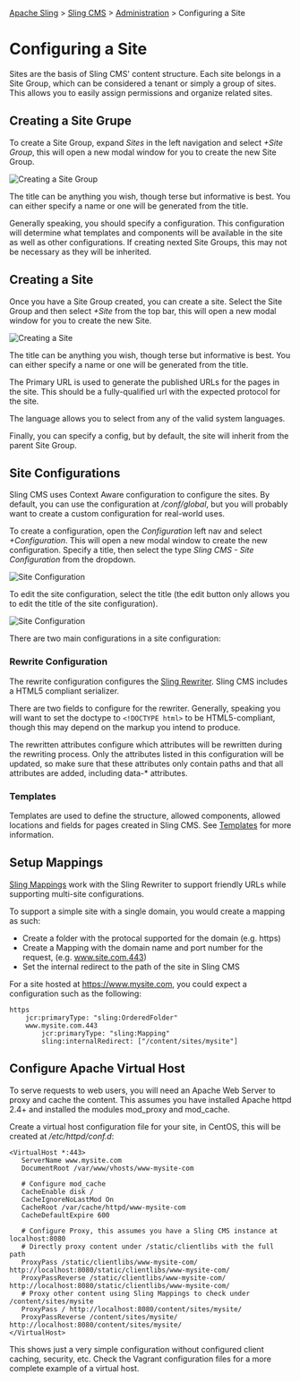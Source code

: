 [Apache Sling](https://sling.apache.org) > [Sling CMS](https://github.com/apache/sling-org-apache-sling-app-cms) > [Administration](administration.md) > Configuring a Site

# Configuring a Site

Sites are the basis of Sling CMS' content structure. Each site belongs in a Site Group, which can be considered a tenant or simply a group of sites. This allows you to easily assign permissions and organize related sites.

## Creating a Site Grupe

To create a Site Group, expand *Sites* in the left navigation and select *+Site Group*, this will open a new modal window for you to create the new Site Group. 

![Creating a Site Group](img/create-site-group.png)

The title can be anything you wish, though terse but informative is best. You can either specify a name or one will be generated from the title. 

Generally speaking, you should specify a configuration. This configuration will determine what templates and components will be available in the site as well as other configurations. If creating nexted Site Groups, this may not be necessary as they will be inherited.

## Creating a Site

Once you have a Site Group created, you can create a site. Select the Site Group and then select *+Site* from the top bar, this will open a new modal window for you to create the new Site. 

![Creating a Site](img/create-site.png)

The title can be anything you wish, though terse but informative is best. You can either specify a name or one will be generated from the title. 

The Primary URL is used to generate the published URLs for the pages in the site. This should be a fully-qualified url with the expected protocol for the site.

The language allows you to select from any of the valid system languages. 

Finally, you can specify a config, but by default, the site will inherit from the parent Site Group. 

## Site Configurations

Sling CMS uses Context Aware configuration to configure the sites. By default, you can use the configuration at */conf/global*, but you will probably want to create a custom configuration for real-world uses.

To create a configuration, open the *Configuration* left nav and select *+Configuration*. This will open a new modal window to create the new configuration. Specify a title, then select the type *Sling CMS - Site Configuration* from the dropdown.

![Site Configuration](img/create-site-configuration.png)

To edit the site configuration, select the title (the edit button only allows you to edit the title of the site configuration).

![Site Configuration](img/edit-site-configuration.png)

There are two main configurations in a site configuration:

### Rewrite Configuration

The rewrite configuration configures the [Sling Rewriter](https://sling.apache.org/documentation/bundles/output-rewriting-pipelines-org-apache-sling-rewriter.html). Sling CMS includes a HTML5 compliant serializer. 

There are two fields to configure for the rewriter. Generally, speaking you will want to set the doctype to `<!DOCTYPE html>` to be HTML5-compliant, though this may depend on the markup you intend to produce. 

The rewritten attributes configure which attributes will be rewritten during the rewriting process. Only the attributes listed in this configuration will be updated, so make sure that these attributes only contain paths and that all attributes are added, including data-* attributes.

### Templates

Templates are used to define the structure, allowed components, allowed locations and fields for pages created in Sling CMS. See [Templates](templates.md) for more information.

## Setup Mappings

[Sling Mappings](https://sling.apache.org/documentation/the-sling-engine/mappings-for-resource-resolution.html) work with the Sling Rewriter to support friendly URLs while supporting multi-site configurations. 

To support a simple site with a single domain, you would create a mapping as such:

 - Create a folder with the protocal supported for the domain (e.g. https)
 - Create a Mapping with the domain name and port number for the request, (e.g. www.site.com.443)
 - Set the internal redirect to the path of the site in Sling CMS
 
For a site hosted at https://www.mysite.com, you could expect a configuration such as the following:


    https	
        jcr:primaryType: "sling:OrderedFolder"
        www.mysite.com.443	
            jcr:primaryType: "sling:Mapping"
            sling:internalRedirect: ["/content/sites/mysite"]
            
## Configure Apache Virtual Host

To serve requests to web users, you will need an Apache Web Server to proxy and cache the content. This assumes you have installed Apache httpd 2.4+ and installed the modules mod_proxy and mod_cache.

Create a virtual host configuration file for your site, in CentOS, this will be created at */etc/httpd/conf.d*:

    <VirtualHost *:443>
       ServerName www.mysite.com
       DocumentRoot /var/www/vhosts/www-mysite-com

       # Configure mod_cache
       CacheEnable disk /
       CacheIgnoreNoLastMod On
       CacheRoot /var/cache/httpd/www-mysite-com
       CacheDefaultExpire 600
  
       # Configure Proxy, this assumes you have a Sling CMS instance at localhost:8080
       # Directly proxy content under /static/clientlibs with the full path
       ProxyPass /static/clientlibs/www-mysite-com/ http://localhost:8080/static/clientlibs/www-mysite-com/
       ProxyPassReverse /static/clientlibs/www-mysite-com/ http://localhost:8080/static/clientlibs/www-mysite-com/
       # Proxy other content using Sling Mappings to check under /content/sites/mysite
       ProxyPass / http://localhost:8080/content/sites/mysite/
       ProxyPassReverse /content/sites/mysite/ http://localhost:8080/content/sites/mysite/   
    </VirtualHost>
    
This shows just a very simple configuration without configured client caching, security, etc. Check the Vagrant configuration files for a more complete example of a virtual host.